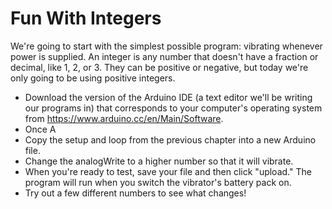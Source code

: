 # Fun With Integers

We're going to start with the simplest possible program: vibrating whenever power is supplied. An integer is any number that doesn't have a fraction or decimal, like 1, 2, or 3. They can be positive or negative, but today we're only going to be using positive integers.

* Download the version of the Arduino IDE (a text editor we'll be writing our programs in) that corresponds to your computer's operating system from https://www.arduino.cc/en/Main/Software.
* Once A
* Copy the setup and loop from the previous chapter into a new Arduino file.
* Change the analogWrite to a higher number so that it will vibrate.
* When you're ready to test, save your file and then click "upload." The program will run when you switch the vibrator's battery pack on.
* Try out a few different numbers to see what changes!